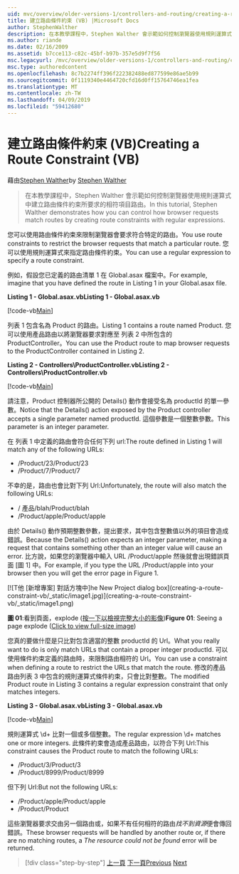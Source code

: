 ```yaml
---
uid: mvc/overview/older-versions-1/controllers-and-routing/creating-a-route-constraint-vb
title: 建立路由條件約束 (VB) |Microsoft Docs
author: StephenWalther
description: 在本教學課程中，Stephen Walther 會示範如何控制瀏覽器使用規則運算式中建立路由條件約束所要求的相符項目路由。
ms.author: riande
ms.date: 02/16/2009
ms.assetid: b7cce113-c82c-45bf-b97b-357e5d9f7f56
msc.legacyurl: /mvc/overview/older-versions-1/controllers-and-routing/creating-a-route-constraint-vb
msc.type: authoredcontent
ms.openlocfilehash: 8c7b2274ff396f222382488ed877599e86ae5b99
ms.sourcegitcommit: 0f1119340e4464720cfd16d0ff15764746ea1fea
ms.translationtype: MT
ms.contentlocale: zh-TW
ms.lasthandoff: 04/09/2019
ms.locfileid: "59412680"
---
```

# <a name="creating-a-route-constraint-vb"></a><span data-ttu-id="51fbc-103">建立路由條件約束 (VB)</span><span class="sxs-lookup"><span data-stu-id="51fbc-103">Creating a Route Constraint (VB)</span></span>

<span data-ttu-id="51fbc-104">藉由[Stephen Walther](https://github.com/StephenWalther)</span><span class="sxs-lookup"><span data-stu-id="51fbc-104">by [Stephen Walther](https://github.com/StephenWalther)</span></span>

> <span data-ttu-id="51fbc-105">在本教學課程中，Stephen Walther 會示範如何控制瀏覽器使用規則運算式中建立路由條件約束所要求的相符項目路由。</span><span class="sxs-lookup"><span data-stu-id="51fbc-105">In this tutorial, Stephen Walther demonstrates how you can control how browser requests match routes by creating route constraints with regular expressions.</span></span>


<span data-ttu-id="51fbc-106">您可以使用路由條件約束來限制瀏覽器會要求符合特定的路由。</span><span class="sxs-lookup"><span data-stu-id="51fbc-106">You use route constraints to restrict the browser requests that match a particular route.</span></span> <span data-ttu-id="51fbc-107">您可以使用規則運算式來指定路由條件約束。</span><span class="sxs-lookup"><span data-stu-id="51fbc-107">You can use a regular expression to specify a route constraint.</span></span>

<span data-ttu-id="51fbc-108">例如，假設您已定義的路由清單 1 在 Global.asax 檔案中。</span><span class="sxs-lookup"><span data-stu-id="51fbc-108">For example, imagine that you have defined the route in Listing 1 in your Global.asax file.</span></span>

**<span data-ttu-id="51fbc-109">Listing 1 - Global.asax.vb</span><span class="sxs-lookup"><span data-stu-id="51fbc-109">Listing 1 - Global.asax.vb</span></span>**

[!code-vb[Main](creating-a-route-constraint-vb/samples/sample1.vb)]

<span data-ttu-id="51fbc-110">列表 1 包含名為 Product 的路由。</span><span class="sxs-lookup"><span data-stu-id="51fbc-110">Listing 1 contains a route named Product.</span></span> <span data-ttu-id="51fbc-111">您可以使用產品路由以將瀏覽器要求對應至 列表 2 中所包含的 ProductController。</span><span class="sxs-lookup"><span data-stu-id="51fbc-111">You can use the Product route to map browser requests to the ProductController contained in Listing 2.</span></span>

**<span data-ttu-id="51fbc-112">Listing 2 - Controllers\ProductController.vb</span><span class="sxs-lookup"><span data-stu-id="51fbc-112">Listing 2 - Controllers\ProductController.vb</span></span>**

[!code-vb[Main](creating-a-route-constraint-vb/samples/sample2.vb)]

<span data-ttu-id="51fbc-113">請注意，Product 控制器所公開的 Details() 動作會接受名為 productId 的單一參數。</span><span class="sxs-lookup"><span data-stu-id="51fbc-113">Notice that the Details() action exposed by the Product controller accepts a single parameter named productId.</span></span> <span data-ttu-id="51fbc-114">這個參數是一個整數參數。</span><span class="sxs-lookup"><span data-stu-id="51fbc-114">This parameter is an integer parameter.</span></span>

<span data-ttu-id="51fbc-115">在 列表 1 中定義的路由會符合任何下列 url:</span><span class="sxs-lookup"><span data-stu-id="51fbc-115">The route defined in Listing 1 will match any of the following URLs:</span></span>

- <span data-ttu-id="51fbc-116">/Product/23</span><span class="sxs-lookup"><span data-stu-id="51fbc-116">/Product/23</span></span>
- <span data-ttu-id="51fbc-117">/Product/7</span><span class="sxs-lookup"><span data-stu-id="51fbc-117">/Product/7</span></span>

<span data-ttu-id="51fbc-118">不幸的是，路由也會比對下列 Url:</span><span class="sxs-lookup"><span data-stu-id="51fbc-118">Unfortunately, the route will also match the following URLs:</span></span>

- <span data-ttu-id="51fbc-119">/ 產品/blah</span><span class="sxs-lookup"><span data-stu-id="51fbc-119">/Product/blah</span></span>
- <span data-ttu-id="51fbc-120">/Product/apple</span><span class="sxs-lookup"><span data-stu-id="51fbc-120">/Product/apple</span></span>

<span data-ttu-id="51fbc-121">由於 Details() 動作預期整數參數，提出要求，其中包含整數值以外的項目會造成錯誤。</span><span class="sxs-lookup"><span data-stu-id="51fbc-121">Because the Details() action expects an integer parameter, making a request that contains something other than an integer value will cause an error.</span></span> <span data-ttu-id="51fbc-122">比方說，如果您的瀏覽器中輸入 URL /Product/apple 然後就會出現錯誤頁面 [圖 1] 中。</span><span class="sxs-lookup"><span data-stu-id="51fbc-122">For example, if you type the URL /Product/apple into your browser then you will get the error page in Figure 1.</span></span>


[![T<span data-ttu-id="51fbc-123">他 [新增專案] 對話方塊中]</span><span class="sxs-lookup"><span data-stu-id="51fbc-123">he New Project dialog box]</span></span>(creating-a-route-constraint-vb/_static/image1.jpg)](creating-a-route-constraint-vb/_static/image1.png)

<span data-ttu-id="51fbc-124">**圖 01**:看到頁面，explode ([按一下以檢視完整大小的影像](creating-a-route-constraint-vb/_static/image2.png))</span><span class="sxs-lookup"><span data-stu-id="51fbc-124">**Figure 01**: Seeing a page explode ([Click to view full-size image](creating-a-route-constraint-vb/_static/image2.png))</span></span>


<span data-ttu-id="51fbc-125">您真的要做什麼是只比對包含適當的整數 productId 的 Url。</span><span class="sxs-lookup"><span data-stu-id="51fbc-125">What you really want to do is only match URLs that contain a proper integer productId.</span></span> <span data-ttu-id="51fbc-126">可以使用條件約束定義的路由時，來限制路由相符的 Url。</span><span class="sxs-lookup"><span data-stu-id="51fbc-126">You can use a constraint when defining a route to restrict the URLs that match the route.</span></span> <span data-ttu-id="51fbc-127">修改的產品路由列表 3 中包含的規則運算式條件約束，只會比對整數。</span><span class="sxs-lookup"><span data-stu-id="51fbc-127">The modified Product route in Listing 3 contains a regular expression constraint that only matches integers.</span></span>

**<span data-ttu-id="51fbc-128">Listing 3 - Global.asax.vb</span><span class="sxs-lookup"><span data-stu-id="51fbc-128">Listing 3 - Global.asax.vb</span></span>**

[!code-vb[Main](creating-a-route-constraint-vb/samples/sample3.vb)]

<span data-ttu-id="51fbc-129">規則運算式 \d+ 比對一個或多個整數。</span><span class="sxs-lookup"><span data-stu-id="51fbc-129">The regular expression \d+ matches one or more integers.</span></span> <span data-ttu-id="51fbc-130">此條件約束會造成產品路由，以符合下列 Url:</span><span class="sxs-lookup"><span data-stu-id="51fbc-130">This constraint causes the Product route to match the following URLs:</span></span>

- <span data-ttu-id="51fbc-131">/Product/3</span><span class="sxs-lookup"><span data-stu-id="51fbc-131">/Product/3</span></span>
- <span data-ttu-id="51fbc-132">/Product/8999</span><span class="sxs-lookup"><span data-stu-id="51fbc-132">/Product/8999</span></span>

<span data-ttu-id="51fbc-133">但下列 Url:</span><span class="sxs-lookup"><span data-stu-id="51fbc-133">But not the following URLs:</span></span>

- <span data-ttu-id="51fbc-134">/Product/apple</span><span class="sxs-lookup"><span data-stu-id="51fbc-134">/Product/apple</span></span>
- <span data-ttu-id="51fbc-135">/Product</span><span class="sxs-lookup"><span data-stu-id="51fbc-135">/Product</span></span>

<span data-ttu-id="51fbc-136">這些瀏覽器要求交由另一個路由或，如果不有任何相符的路由*找不到資源*便會傳回錯誤。</span><span class="sxs-lookup"><span data-stu-id="51fbc-136">These browser requests will be handled by another route or, if there are no matching routes, a *The resource could not be found* error will be returned.</span></span>

> [!div class="step-by-step"]
> <span data-ttu-id="51fbc-137">[上一頁](creating-custom-routes-vb.md)
> [下一頁](creating-a-custom-route-constraint-vb.md)</span><span class="sxs-lookup"><span data-stu-id="51fbc-137">[Previous](creating-custom-routes-vb.md)
[Next](creating-a-custom-route-constraint-vb.md)</span></span>
